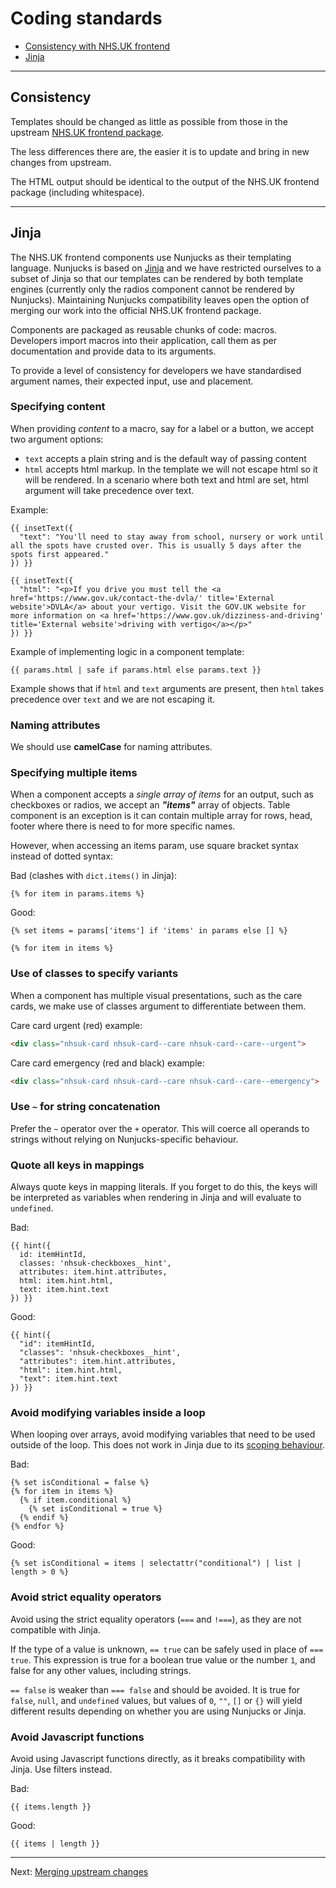 # Coding standards

- [Consistency with NHS.UK frontend](#consistency)
- [Jinja](#jinja)

---

## Consistency

Templates should be changed as little as possible from those in the upstream [NHS.UK frontend package](https://github.com/nhsuk/nhsuk-frontend/pull/1199).

The less differences there are, the easier it is to update and bring in new changes from upstream.

The HTML output should be identical to the output of the NHS.UK frontend package (including whitespace).

---

## Jinja
The NHS.UK frontend components use Nunjucks as their templating language. Nunjucks is based on [Jinja](https://jinja.palletsprojects.com/en/stable/) and we have restricted ourselves to a subset of Jinja so that our templates can be rendered by both template engines (currently only the radios component cannot be rendered by Nunjucks). Maintaining Nunjucks compatibility leaves open the option of merging our work into the official NHS.UK frontend package.

Components are packaged as reusable chunks of code: macros. Developers import macros into their application, call them as per documentation and provide data to its arguments.

To provide a level of consistency for developers we have standardised argument names, their expected input, use and placement.

### Specifying content

When providing _content_ to a macro, say for a label or a button, we accept two argument options:

- `text` accepts a plain string and is the default way of passing content
- `html` accepts html markup. In the template we will not escape html so it will be rendered. In a scenario where both text and html are set, html argument will take precedence over text.

Example:

```
{{ insetText({
  "text": "You'll need to stay away from school, nursery or work until all the spots have crusted over. This is usually 5 days after the spots first appeared."
}) }}
```

```
{{ insetText({
  "html": "<p>If you drive you must tell the <a href='https://www.gov.uk/contact-the-dvla/' title='External website'>DVLA</a> about your vertigo. Visit the GOV.UK website for more information on <a href='https://www.gov.uk/dizziness-and-driving' title='External website'>driving with vertigo</a></p>"
}) }}
```

Example of implementing logic in a component template:

`{{ params.html | safe if params.html else params.text }}`

Example shows that if `html` and `text` arguments are present, then `html` takes precedence over `text` and we are not escaping it.

### Naming attributes

We should use **camelCase** for naming attributes.

### Specifying multiple items

When a component accepts a _single array of items_ for an output, such as checkboxes or radios, we accept an **_"items"_** array of objects. Table component is an exception is it can contain multiple array for rows, head, footer where there is need to for more specific names.

However, when accessing an items param, use square bracket syntax instead of dotted syntax:

Bad (clashes with `dict.items()` in Jinja):

```
{% for item in params.items %}
```

Good:

```
{% set items = params['items'] if 'items' in params else [] %}

{% for item in items %}
```

### Use of classes to specify variants

When a component has multiple visual presentations, such as the care cards, we make use of classes argument to differentiate between them.

Care card urgent (red) example:

```html
<div class="nhsuk-card nhsuk-card--care nhsuk-card--care--urgent">
```

Care card emergency (red and black) example:

```html
<div class="nhsuk-card nhsuk-card--care nhsuk-card--care--emergency">
```

### Use `~` for string concatenation

Prefer the `~` operator over the `+` operator. This will coerce all operands to strings without relying on Nunjucks-specific behaviour.

### Quote all keys in mappings

Always quote keys in mapping literals.
If you forget to do this, the keys will be interpreted as variables when rendering in Jinja and will evaluate to `undefined`.

Bad:

```
{{ hint({
  id: itemHintId,
  classes: 'nhsuk-checkboxes__hint',
  attributes: item.hint.attributes,
  html: item.hint.html,
  text: item.hint.text
}) }}
```

Good:

```
{{ hint({
  "id": itemHintId,
  "classes": 'nhsuk-checkboxes__hint',
  "attributes": item.hint.attributes,
  "html": item.hint.html,
  "text": item.hint.text
}) }}
```

### Avoid modifying variables inside a loop

When looping over arrays, avoid modifying variables that need to be used outside of the loop.
This does not work in Jinja due to its [scoping behaviour](<https://jinja.palletsprojects.com/en/stable/templates/#builtin-filters:~:text=call_something()%20%25%7D-,Scoping%20Behavior,-Please%20keep%20in>).

Bad:

```
{% set isConditional = false %}
{% for item in items %}
  {% if item.conditional %}
    {% set isConditional = true %}
  {% endif %}
{% endfor %}
```

Good:

```
{% set isConditional = items | selectattr("conditional") | list | length > 0 %}
```

### Avoid strict equality operators

Avoid using the strict equality operators (`===` and `!===`), as they are not compatible with Jinja.

If the type of a value is unknown, `== true` can be safely used in place of `=== true`. This expression is true for a boolean true value or the number `1`, and false for any other values, including strings.

`== false` is weaker than `=== false` and should be avoided. It is true for `false`, `null`, and `undefined` values, but values of `0`, `""`, `[]` or `{}` will yield different results depending on whether you are using Nunjucks or Jinja.

### Avoid Javascript functions

Avoid using Javascript functions directly, as it breaks compatibility with Jinja. Use filters instead.

Bad:

```
{{ items.length }}
```

Good:

```
{{ items | length }}
```

---

Next: [Merging upstream changes](merging-upstream-changes.md)
